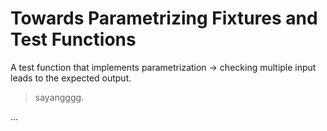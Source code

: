 # Towards Parametrizing Fixtures and Test Functions

A test function that implements parametrization -> checking multiple input leads to the expected output.

> sayangggg.

...
